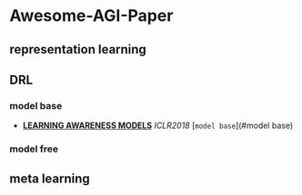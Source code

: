 # Awesome-AGI-Paper
## representation learning
## DRL
### model base
   - [**LEARNING AWARENESS MODELS**](https://arxiv.org/pdf/1804.06318.pdf) *ICLR2018* [`model base`](#model base) 
### model free
## meta learning
